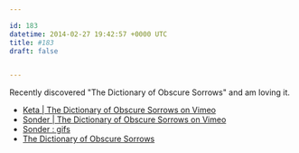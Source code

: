 ```yaml
---

id: 183
datetime: 2014-02-27 19:42:57 +0000 UTC
title: #183
draft: false


---
```


Recently discovered "The Dictionary of Obscure Sorrows" and am loving it. 

 
 * [Keta | The Dictionary of Obscure Sorrows on Vimeo](http://vimeo.com/83258629)
 * [Sonder | The Dictionary of Obscure Sorrows on Vimeo](http://vimeo.com/80318195)
 * [Sonder : gifs](http://www.reddit.com/r/gifs/comments/15qb24/sonder/)
 * [The Dictionary of Obscure Sorrows](http://www.dictionaryofobscuresorrows.com/)


